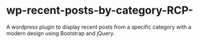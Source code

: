 # wp-recent-posts-by-category-RCP-
A wordpress plugin to display recent posts from a specific category with a modern design using Bootstrap and jQuery.
